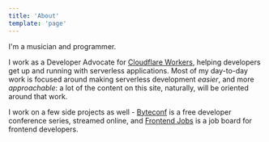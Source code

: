 ```yaml
---
title: 'About'
template: 'page'
---
```


I'm a musician and programmer.

I work as a Developer Advocate for [Cloudflare Workers](https://www.cloudflare.com/products/cloudflare-workers/), helping developers get up and running with serverless applications. Most of my day-to-day work is focused around making serverless development _easier_, and more _approachable_: a lot of the content on this site, naturally, will be oriented around that work.

I work on a few side projects as well - [Byteconf](https://www.byteconf.com) is a free developer conference series, streamed online, and [Frontend Jobs](https://www.frontendjobs.tech) is a job board for frontend developers.
